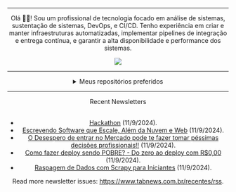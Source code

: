 <div align="center">
<hr>
<p>Olá 👋🏾! Sou um profissional de tecnologia focado em análise de sistemas, sustentação de sistemas, DevOps, e CI/CD. Tenho experiência em criar e manter infraestruturas automatizadas, implementar pipelines de integração e entrega contínua, e garantir a alta disponibilidade e performance dos sistemas.</p>
  <img src="https://media.giphy.com/media/yAGIvCiwPJn5C/giphy.gif">
<hr>
  <details>
  <summary>Meus repositórios preferidos</summary>
  <br />
  Alguns dos meus melhores repositórios:
  <br />
<br />
  <ul><li><a href=https://github.com/KubeNerd/aluratube target="_blank" rel="noopener noreferrer">KubeNerd/aluratube</a> (<b>0</b> ✨ and <b>0</b> 🍴): Aluratube - Desenvolvido durante a imersão React da Alura no final de 2022</li><li><a href=https://github.com/KubeNerd/nlw-ia target="_blank" rel="noopener noreferrer">KubeNerd/nlw-ia</a> (<b>0</b> ✨ and <b>0</b> 🍴): Projeto desenvolvido durante a NLW IA - Usando a API da OPENAI</li><li><a href=https://github.com/KubeNerd/nlw-journey-ia target="_blank" rel="noopener noreferrer">KubeNerd/nlw-journey-ia</a> (<b>0</b> ✨ and <b>0</b> 🍴): NLW IA - Agent de viagens usando python + langchain + GPT</li>
<li>More coming soon :).</li>
</ul>
  </details>
  <hr/>
    <summary>Recent Newsletters</summary>
  <br />
  <ul>
    <li><a href=https://www.tabnews.com.br/sossego/hackathon target="_blank" rel="noopener noreferrer">Hackathon</a> (11/9/2024).</li><li><a href=https://www.tabnews.com.br/clacerda/escrevendo-software-que-escale-alem-da-nuvem-e-web target="_blank" rel="noopener noreferrer">Escrevendo Software que Escale, Além da Nuvem e Web</a> (11/9/2024).</li><li><a href=https://www.tabnews.com.br/sterbe/o-desespero-de-entrar-no-mercado-pode-te-fazer-tomar-pessimas-decisoes-profissionais target="_blank" rel="noopener noreferrer">O Desespero de entrar no Mercado pode te fazer tomar péssimas decisões profissionais!!</a> (11/9/2024).</li><li><a href=https://www.tabnews.com.br/daniellimae/como-fazer-deploy-sendo-pobre-do-zero-ao-deploy-com-r0-00 target="_blank" rel="noopener noreferrer">Como fazer deploy sendo POBRE? - Do zero ao deploy com R$0,00</a> (11/9/2024).</li><li><a href=https://www.tabnews.com.br/devintheshell/raspagem-de-dados-com-scrapy-para-iniciantes target="_blank" rel="noopener noreferrer">Raspagem de Dados com Scrapy para Iniciantes</a> (11/9/2024).</li>
  </ul>
<p>Read more newsletter issues: <a href="https://www.tabnews.com.br/recentes/rss">https://www.tabnews.com.br/recentes/rss</a>.</p>
  </details>
